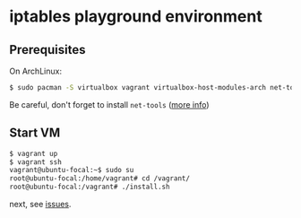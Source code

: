 # iptables playground environment

## Prerequisites

On ArchLinux:

```sh
$ sudo pacman -S virtualbox vagrant virtualbox-host-modules-arch net-tools
```

Be careful, don't forget to install `net-tools` ([more info](https://wiki.archlinux.org/title/Vagrant#Virtual_machine_is_not_network_accessible_from_the_Arch_host_OS))

## Start VM
```sh
$ vagrant up
$ vagrant ssh
vagrant@ubuntu-focal:~$ sudo su
root@ubuntu-focal:/home/vagrant# cd /vagrant/
root@ubuntu-focal:/vagrant# ./install.sh
```

next, see [issues](https://github.com/stephane-klein/vagrant-iptables-playground/issues).
